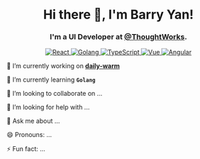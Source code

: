 <h1 align="center">
<br>
  Hi there 👋, I'm Barry Yan!
  <br>
</h1>
<h3 align="center">
  I'm a UI Developer at <a href="https://github.com/thoughtworks">@ThoughtWorks</a>.
</h3>

<p align="center">
  <a href="https://reactjs.org/">
    <img src="https://img.shields.io/badge/React-61DBFB.svg?style=flat-square" alt="React">
  </a>
  <a href="https://reactjs.org/">
    <img src="https://img.shields.io/badge/Golang-00ADD8.svg?style=flat-square" alt="Golang">
  </a>
  <a href="https://reactjs.org/">
    <img src="https://img.shields.io/badge/TypeScript-blue.svg?style=flat-square" alt="TypeScript">
  </a>
  <a href="https://reactjs.org/">
    <img src="https://img.shields.io/badge/Vue-40b882.svg?style=flat-square" alt="Vue">
  </a>    
  <a href="https://reactjs.org/">
    <img src="https://img.shields.io/badge/Angular-dd0132.svg?style=flat-square" alt="Angular">
  </a>
</p>

🔭 I’m currently working on **[daily-warm](https://github.com/BarryYan/daily-warm)**

🌱 I’m currently learning **`Golang`**

👯 I’m looking to collaborate on ...

🤔 I’m looking for help with ...

💬 Ask me about ...

😄 Pronouns: ...

⚡  Fun fact: ...

